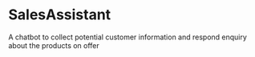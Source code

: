 # SalesAssistant
A chatbot to collect potential customer information and respond enquiry about the products on offer
